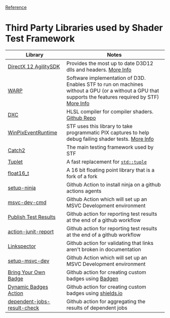 [Reference](./ShaderTestFramework.md)

# Third Party Libraries used by Shader Test Framework

| Library | Notes |
|---------|-------|
| [DirectX 12 AgilitySDK](https://www.nuget.org/packages/Microsoft.Direct3D.D3D12/) | Provides the most up to date D3D12 dlls and headers. [More Info](https://devblogs.microsoft.com/directx/gettingstarted-dx12agility/) |
| [WARP](https://www.nuget.org/packages/Microsoft.Direct3D.WARP) | Software implementation of D3D. Enables STF to run on machines without a GPU (or a without a GPU that supports the features required by STF) [More Info](https://learn.microsoft.com/en-us/windows/win32/direct3darticles/directx-warp) |
| [DXC](https://www.nuget.org/packages/Microsoft.Direct3D.DXC) | HLSL compiler for compiler shaders. [Github Repo](https://github.com/microsoft/DirectXShaderCompiler) |
| [WinPixEventRuntime](https://www.nuget.org/packages/WinPixEventRuntime) | STF uses this library to take programmatic PIX captures to help debug failing shader tests. [More Info](https://devblogs.microsoft.com/pix/winpixeventruntime/) |
| [Catch2](https://github.com/catchorg/Catch2) | The main testing framework used by STF |
| [Tuplet](https://github.com/codeinred/tuplet) | A fast replacement for [`std::tuple`](https://en.cppreference.com/w/cpp/utility/tuple) |
| [float16_t](https://github.com/KStocky/float16_t) | A 16 bit floating point library that is a fork of a fork |
| [setup-ninja](https://github.com/seanmiddleditch/gha-setup-ninja) | Github Action to install ninja on a github actions agents |
| [msvc-dev-cmd](https://github.com/ilammy/msvc-dev-cmd) | Github Action which will set up an MSVC Development environment |
| [Publish Test Results](https://github.com/EnricoMi/publish-unit-test-result-action) | Github action for reporting test results at the end of a github workflow |
| [action-junit-report ](https://github.com/mikepenz/action-junit-report) | Github action for reporting test results at the end of a github workflow |
| [Linkspector](https://github.com/UmbrellaDocs/action-linkspector) | Github action for validating that links aren't broken in documentation |
| [setup-msvc-dev](https://github.com/TheMrMilchmann/setup-msvc-dev) | Github Action which will set up an MSVC Development environment |
| [Bring Your Own Badge](https://github.com/RubbaBoy/BYOB) | Github action for creating custom badges using [Badgen](https://badgen.net/) |
| [Dynamic Badges Action](https://github.com/Schneegans/dynamic-badges-action) | Github action for creating custom badges using [shields.io](https://shields.io/) |
| [dependent-jobs-result-check](https://github.com/lwhiteley/dependent-jobs-result-check) | Github action for aggregating the results of dependent jobs |
